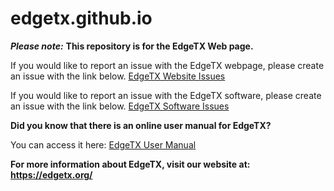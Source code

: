 
# edgetx.github.io 


***Please note:*** **This repository is for the EdgeTX Web page.**  

If you would like to report an issue with the EdgeTX webpage, please create an issue with the link below.
 [EdgeTX Website Issues](https://github.com/EdgeTX/edgetx.github.io/issues/new/choose)
 
 
If you would like to report an issue with the EdgeTX software, please create an issue with the link below.
[EdgeTX Software Issues](https://github.com/EdgeTX/edgetx/issues/new/choose)


**Did you know that there is an online user manual for EdgeTX?**

You can access it here:
[EdgeTX User Manual](https://edgetx.gitbook.io/edgetx-user-manual/)


**For more information about EdgeTX, visit our website at: https://edgetx.org/**

